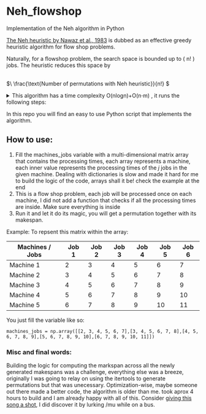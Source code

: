# Neh_flowshop
Implementation of the Neh algorithm in Python

[The Neh heuristic by Nawaz et al., 1983](https://www.sciencedirect.com/science/article/abs/pii/0305048383900889) is dubbed as an effective greedy heuristic algorithm for flow shop problems. 

Naturally, for a flowshop problem, the search space is bounded up to \( n! \) jobs. The heuristic reduces this space by

\
$\ \frac{\text{Number of permutations with Neh heuristic}}{n!} $ 



<details>
<summary>This algorithm has a time complexity O(nlogn)+O(n⋅m) , it runs the following steps:</summary>
<br>
# Pseudo Code for the Neh Algorithm

## Input:
- n: number of jobs
- m: number of machines
- processing_times: array of processing times for each job on each machine

## Output:
- schedule: a schedule that minimizes the makespan

## Procedure:
1. Compute the sum of each job across each machine, sort them in a decreasing order.
2. Initialize an empty schedule.
3. Using  the sorted order, as long as the schedule does not contain all the jobs:
   a. add the first job to the list
   b. create all the possible permutations by shifting the newly added job to the right up to n times .
   c. compute the makespan of the flowshop schedule and choose the permutation with the lowest makespan.
   d. increment n by 1 and choose the next job from the aformentioned order
   
5. Obtain the schedule.

## Pseudo Code:

1. Compute_sum_of_each_job_across_machines_and_sort()

2. Initialize an empty schedule.

3. Set n_jobs_added = 0

4. Repeat until n_jobs_added equals n:
   a. Add_job_to_schedule_at_index(n_jobs_added)
   b. Compute_makespan_for_all_possible_permutations()
   c. Choose_permutation_with_lowest_makespan()
   d. Increment n_jobs_added by 1

5. Return schedule

</details>


In this repo you will find an easy to use Python script that implements the algorithm. 

## How to use:

1. Fill the machines_jobs variable with a multi-dimensional matrix array that contains the processing times, each  array represents a machine, each inner value represents the processing times of the $j$ jobs in the given machine. Dealing with dictionaries is slow and made it hard for me to build the logic of the code, arrays shall it be! check the example at the end
2. This is a flow shop problem, each job will be processed once on each machine, I did not add a function that checks if all the processing times are inside. Make sure everything is inside
3. Run it and let it do its magic, you will get a permutation together with its makespan.

Example: 
To repsent this matrix within the array:

| Machines / Jobs  | Job 1 | Job 2  | Job 3  | Job 4 | Job 5 | Job 6|
| ------------- | ------------- | ------------- | ------------- | ------------- | ------------- | ------------- |
| Machine 1| 2  | 3  | 4  | 5  | 6  | 7  |
| Machine 2  | 3  | 4  | 5 | 6  | 7  |8  |
| Machine 3  | 4  | 5 | 6  | 7  | 8  | 9  |
| Machine 4  | 5  | 6  | 7  | 8  | 9  | 10  |
| Machine 5  | 6  | 7  | 8  | 9 | 10  | 11  |


You just fill the variable like so:
```[python]
machines_jobs = np.array([[2, 3, 4, 5, 6, 7],[3, 4, 5, 6, 7, 8],[4, 5, 6, 7, 8, 9],[5, 6, 7, 8, 9, 10],[6, 7, 8, 9, 10, 11]])
```

### Misc and final words:

Building the logic for computing the markspan across all the newly generated makespans was a challenge, everything else was a breeze, originally I was going to relay on using the itertools to generate permutations but that was unecessary. Optimization-wise, maybe someone out there made a better code, the algorithm is older than me. took aprox 4 hours to build and I am already happy with all of this. Consider [giving this song a shot](https://www.youtube.com/watch?v=lBdQEqgpGfM), I did discover it by lurking /mu while on a bus.


